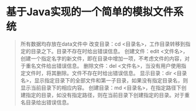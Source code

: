 # 基于Java实现的一个简单的模拟文件系统

>  所有数据均存放在data文件中
改变目录：cd <目录名>，工作目录转移到指定的目录之下。目录不存在时给出错误信息。
创建文件：edit <文件名>，创建一个指定名字的新文件，即在目录中增加一项，不考虑文件的内容，对于重名文件给出错误信息。
删除文件：del <文件名>，当没有用户使用指定文件时，将其删除。文件不存在时给出错误信息。
显示目录：dir <目录名>，显示指定目录下的全部文件和第一子目录，如果没有指定目录名，则显示当前目录下的相应内容。
创建目录：md <目录名>，在指定路径下创建指定的目录，如没有指定路径，则在当前目录下创建指定的目录。对于重名目录给出错误信息。
